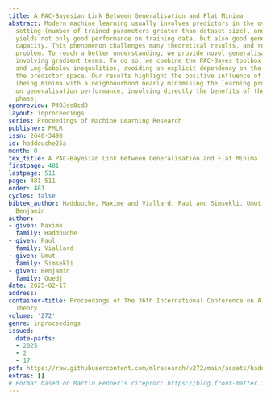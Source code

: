 ```yaml
---
title: A PAC-Bayesian Link Between Generalisation and Flat Minima
abstract: Modern machine learning usually involves predictors in the overparameterised
  setting (number of trained parameters greater than dataset size), and their training
  yields not only good performance on training data, but also good generalisation
  capacity. This phenomenon challenges many theoretical results, and remains an open
  problem. To reach a better understanding, we provide novel generalisation bounds
  involving gradient terms. To do so, we combine the PAC-Bayes toolbox with Poincaré
  and Log-Sobolev inequalities, avoiding an explicit dependency on the dimension of
  the predictor space. Our results highlight the positive influence of flat minima
  (being minima with a neighbourhood nearly minimising the learning problem as well)
  on generalisation performance, involving directly the benefits of the optimisation
  phase.
openreview: P4OJds0sdD
layout: inproceedings
series: Proceedings of Machine Learning Research
publisher: PMLR
issn: 2640-3498
id: haddouche25a
month: 0
tex_title: A PAC-Bayesian Link Between Generalisation and Flat Minima
firstpage: 481
lastpage: 511
page: 481-511
order: 481
cycles: false
bibtex_author: Haddouche, Maxime and Viallard, Paul and Simsekli, Umut and Guedj,
  Benjamin
author:
- given: Maxime
  family: Haddouche
- given: Paul
  family: Viallard
- given: Umut
  family: Simsekli
- given: Benjamin
  family: Guedj
date: 2025-02-17
address:
container-title: Proceedings of The 36th International Conference on Algorithmic Learning
  Theory
volume: '272'
genre: inproceedings
issued:
  date-parts:
  - 2025
  - 2
  - 17
pdf: https://raw.githubusercontent.com/mlresearch/v272/main/assets/haddouche25a/haddouche25a.pdf
extras: []
# Format based on Martin Fenner's citeproc: https://blog.front-matter.io/posts/citeproc-yaml-for-bibliographies/
---
```

